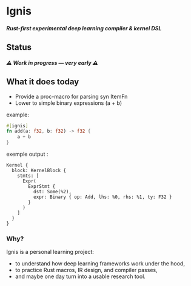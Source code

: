# Ignis
##### Rust-first experimental deep learning compiler & kernel DSL


## Status
##### ⚠️ Work in progress — very early ⚠️



## What it does today
- Provide a proc-macro for parsing syn ItemFn
- Lower to simple binary expressions (a + b)


example:
```rust
#[ignis]
fn add(a: f32, b: f32) -> f32 {
    a + b
}
```

exemple output :
```
Kernel {
  block: KernelBlock {
    stmts: [
      Expr(
        ExprStmt {
          dst: Some(%2),
          expr: Binary { op: Add, lhs: %0, rhs: %1, ty: F32 }
        }
      )
    ]
  }
}
```


### Why?

Ignis is a personal learning project:

* to understand how deep learning frameworks work under the hood,
* to practice Rust macros, IR design, and compiler passes,
* and maybe one day turn into a usable research tool.
